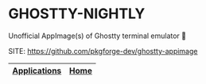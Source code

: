 # GHOSTTY-NIGHTLY

 Unofficial AppImage(s) of Ghostty terminal emulator 👻

 SITE: https://github.com/pkgforge-dev/ghostty-appimage

 | [Applications](https://portable-linux-apps.github.io/apps.html) | [Home](https://portable-linux-apps.github.io)
 | --- | --- |
